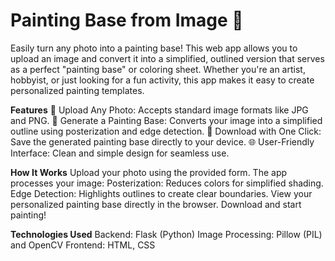 # Painting Base from Image 🎨

Easily turn any photo into a painting base!
This web app allows you to upload an image and convert it into a simplified, outlined version that serves as a perfect "painting base" or coloring sheet. Whether you're an artist, hobbyist, or just looking for a fun activity, this app makes it easy to create personalized painting templates.

**Features**
📸 Upload Any Photo: Accepts standard image formats like JPG and PNG.
🎨 Generate a Painting Base: Converts your image into a simplified outline using posterization and edge detection.
💾 Download with One Click: Save the generated painting base directly to your device.
🌐 User-Friendly Interface: Clean and simple design for seamless use.

**How It Works**
Upload your photo using the provided form.
The app processes your image:
Posterization: Reduces colors for simplified shading.
Edge Detection: Highlights outlines to create clear boundaries.
View your personalized painting base directly in the browser.
Download and start painting!

**Technologies Used**
Backend: Flask (Python)
Image Processing: Pillow (PIL) and OpenCV
Frontend: HTML, CSS

